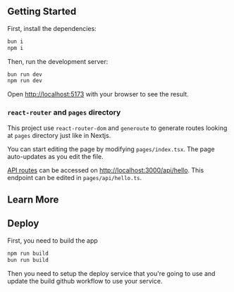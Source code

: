 ## Getting Started

First, install the dependencies:

```bash
bun i
npm i
```

Then, run the development server:

```bash
bun run dev
npm run dev
```

Open [http://localhost:5173](http://localhost:3000) with your browser to see the result.

### `react-router` and `pages` directory

This project use `react-router-dom` and `generoute` to generate routes looking at `pages` directory just like in Nextjs.

You can start editing the page by modifying `pages/index.tsx`. The page auto-updates as you edit the file.

[API routes](https://nextjs.org/docs/api-routes/introduction) can be accessed on [http://localhost:3000/api/hello](http://localhost:3000/api/hello). This endpoint can be edited in `pages/api/hello.ts`.

## Learn More



## Deploy

First, you need to build the app
```bash
npm run build
bun run build
```

Then you need to setup the deploy service that you're going to use and update the build github workflow to use your service.
